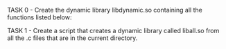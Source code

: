 TASK 0 - Create the dynamic library libdynamic.so containing all the functions listed below:

TASK 1 - Create a script that creates a dynamic library called liball.so from all the .c files that are in the current directory.
